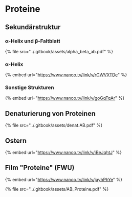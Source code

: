 # Proteine

## Sekundärstruktur

### α-Helix und β-Faltblatt

{% file src="../.gitbook/assets/alpha_beta_ab.pdf" %}

### α-Helix

{% embed url="https://www.nanoo.tv/link/v/rGWVXTDe" %}

### Sonstige Strukturen&#x20;

{% embed url="https://www.nanoo.tv/link/v/goGqTqAr" %}

## Denaturierung von Proteinen

{% file src="../.gitbook/assets/denat.AB.pdf" %}

## Ostern

{% embed url="https://www.nanoo.tv/link/v/iBeJqhtJ" %}

## Film "Proteine" (FWU)

{% embed url="https://www.nanoo.tv/link/v/jayhPhYe" %}

{% file src="../.gitbook/assets/AB_Proteine.pdf" %}
